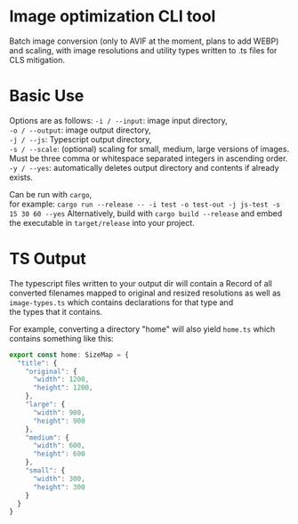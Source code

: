# Image optimization CLI tool
Batch image conversion (only to AVIF at the moment, plans to add WEBP) and scaling, 
with image resolutions and utility types written to .ts files for CLS mitigation. 

# Basic Use
Options are as follows:
`-i / --input`: image input directory, <br>
`-o / --output`: image output directory, <br>
`-j / --js`: Typescript output directory, <br>
`-s / --scale`: (optional) scaling for small, medium, large versions of images. <br>
Must be three comma or whitespace separated integers in ascending order. <br>
`-y / --yes`: automatically deletes output directory and contents if already exists. <br>

Can be run with `cargo`, <br> 
for example: `cargo run --release -- -i test -o test-out -j js-test -s 15 30 60 --yes`
Alternatively, build with `cargo build --release` and embed the executable in `target/release` into your project.

# TS Output
The typescript files written to your output dir will contain a Record of all converted filenames mapped to 
original and resized resolutions as well as `image-types.ts` which contains declarations for that type and <br>
the types that it contains. <br>

For example, converting a directory "home" will also yield `home.ts` which contains something like this: <br>
```typescript
export const home: SizeMap = {
  "title": {
    "original": {
      "width": 1200,
      "height": 1200,
    },
    "large": {
      "width": 900,
      "height": 900
    },
    "medium": {
      "width": 600,
      "height": 600
    },
    "small": {
      "width": 300,
      "height": 300
    }
  }
}
```

